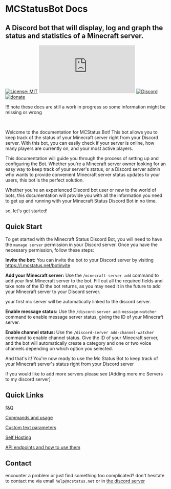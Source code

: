 # MCStatusBot Docs

## A Discord bot that will display, log and graph the status and statistics of a Minecraft server.

 [![License: MIT](https://img.shields.io/github/license/mashape/apistatus.svg)](/LICENSE) ![node-current](https://img.shields.io/node/v/discord.js)
[![Discord](https://img.shields.io/discord/892122095235006485?color=blue&label=Discord%20server&logo=discord)](https://mcstatus.net/discord?ref=readme) [![donate](https://img.shields.io/badge/Liberapay-donate-green?logo=liberapay)](https://liberapay.com/invaliduser/donate)

!!! note
 these docs are still a work in progress so some information might be missing or wrong

<br>

Welcome to the documentation for MCStatus Bot! This bot allows you to keep track of the status of your Minecraft server right from your Discord server. With this bot, you can easily check if your server is online, how many players are currently on, and your most active players.

This documentation will guide you through the process of setting up and configuring the Bot. Whether you're a Minecraft server owner looking for an easy way to keep track of your server's status, or a Discord server admin who wants to provide convenient Minecraft server status updates to your users, this bot is the perfect solution.

Whether you're an experienced Discord bot user or new to the world of bots, this documentation will provide you with all the information you need to get up and running with your Minecraft Status Discord Bot in no time.

so, let's get started!

## Quick Start
To get started with the Minecraft Status Discord Bot, you will need to have the `manage server` permission in your Discord server. Once you have the necessary permission, follow these steps:

**Invite the bot:** You can invite the bot to your Discord server by visiting https://l.mcstatus.net/botinvite

**Add your Minecraft server:** Use the `/minecraft-server add` command to add your first Minecraft server to the bot. Fill out all the required fields and take note of the ID the bot returns, as you may need it in the future to add your Minecraft server to your Discord server.

your first mc server will be automatically linked to the discord server.

**Enable message status:** Use the `/discord-server add-message-watcher` command to enable message server status, giving the ID of your Minecraft server.

**Enable channel status:** Use the `/discord-server add-channel-watcher` command to enable channel status. Give the ID of your Minecraft server, and the bot will automatically create a category and one or two voice channels depending on which option you selected.

And that's it! You're now ready to use the Mc Status Bot to keep track of your Minecraft server's status right from your Discord server

if you would like to add more servers please see [Adding more mc Servers to my discord server]

## Quick Links

[f&Q](/en/faq/)

[Commands and usage](/en/commands/)

[Custom text parameters](/en/text-params/)

[Self Hosting](/en/self-hosting/)

[API endpoints and how to use them](https://api-docs.mcstatus.net/)


## Contact

encounter a problem or just find something too complicated? don't hesitate to contact me via email `help@mcstatus.net` or in [the discord server](https://mcstatus.net/discord?ref=bot-readme)